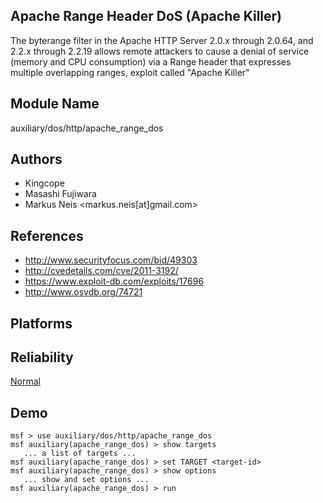 ## Apache Range Header DoS (Apache Killer)

The byterange filter in the Apache HTTP Server 2.0.x through 
2.0.64, and 2.2.x through 2.2.19 allows remote attackers to 
cause a denial of service (memory and CPU consumption) via a 
Range header that expresses multiple overlapping ranges, 
exploit called "Apache Killer"


## Module Name
auxiliary/dos/http/apache_range_dos

## Authors
* Kingcope
* Masashi Fujiwara
* Markus Neis <markus.neis[at]gmail.com>


## References
* http://www.securityfocus.com/bid/49303
* http://cvedetails.com/cve/2011-3192/
* https://www.exploit-db.com/exploits/17696
* http://www.osvdb.org/74721




## Platforms


## Reliability
[Normal](https://github.com/rapid7/metasploit-framework/wiki/Exploit-Ranking)

## Demo

```
msf > use auxiliary/dos/http/apache_range_dos
msf auxiliary(apache_range_dos) > show targets
   ... a list of targets ...
msf auxiliary(apache_range_dos) > set TARGET <target-id>
msf auxiliary(apache_range_dos) > show options
   ... show and set options ...
msf auxiliary(apache_range_dos) > run
```
    
    